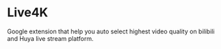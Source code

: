 # Live4K
Google extension that help you auto select highest video quality on bilibili and Huya live stream platform.
